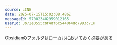 ```yaml
---
source: LINE
date: 2025-07-15T15:02:08.486Z
messageId: 570023402959012165
userId: Ub72e0555cbf4df6c5440b4dc7993c71d
---
```


Obsidianのフォルダはローカルにおいておく必要がある
